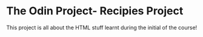 # The Odin Project- Recipies Project

This project is all about the HTML stuff learnt during the initial of the course!
